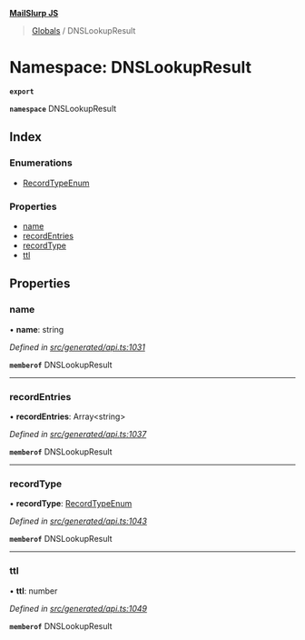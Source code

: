**[MailSlurp JS](../README.md)**

> [Globals](../README.md) / DNSLookupResult

# Namespace: DNSLookupResult

**`export`** 

**`namespace`** DNSLookupResult

## Index

### Enumerations

* [RecordTypeEnum](../enums/dnslookupresult.recordtypeenum.md)

### Properties

* [name](dnslookupresult.md#name)
* [recordEntries](dnslookupresult.md#recordentries)
* [recordType](dnslookupresult.md#recordtype)
* [ttl](dnslookupresult.md#ttl)

## Properties

### name

•  **name**: string

*Defined in [src/generated/api.ts:1031](https://github.com/mailslurp/mailslurp-client/blob/751f7bb/src/generated/api.ts#L1031)*

**`memberof`** DNSLookupResult

___

### recordEntries

•  **recordEntries**: Array\<string>

*Defined in [src/generated/api.ts:1037](https://github.com/mailslurp/mailslurp-client/blob/751f7bb/src/generated/api.ts#L1037)*

**`memberof`** DNSLookupResult

___

### recordType

•  **recordType**: [RecordTypeEnum](../enums/dnslookupresult.recordtypeenum.md)

*Defined in [src/generated/api.ts:1043](https://github.com/mailslurp/mailslurp-client/blob/751f7bb/src/generated/api.ts#L1043)*

**`memberof`** DNSLookupResult

___

### ttl

•  **ttl**: number

*Defined in [src/generated/api.ts:1049](https://github.com/mailslurp/mailslurp-client/blob/751f7bb/src/generated/api.ts#L1049)*

**`memberof`** DNSLookupResult
